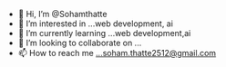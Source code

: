 - 👋 Hi, I’m @Sohamthatte
- 👀 I’m interested in ...web development, ai
- 🌱 I’m currently learning ...web development,ai
- 💞️ I’m looking to collaborate on ...
- 📫 How to reach me ...soham.thatte2512@gmail.com 

<!---
Sohamthatte/Sohamthatte is a ✨ special ✨ repository because its `README.md` (this file) appears on your GitHub profile.
You can click the Preview link to take a look at your changes.
--->
